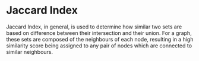 # Jaccard Index

Jaccard Index, in general, is used to determine how similar two sets are
based on difference between their intersection and their union. For a
graph, these sets are composed of the neighbours of each node, resulting
in a high similarity score being assigned to any pair of nodes which are
connected to similar neighbours.
